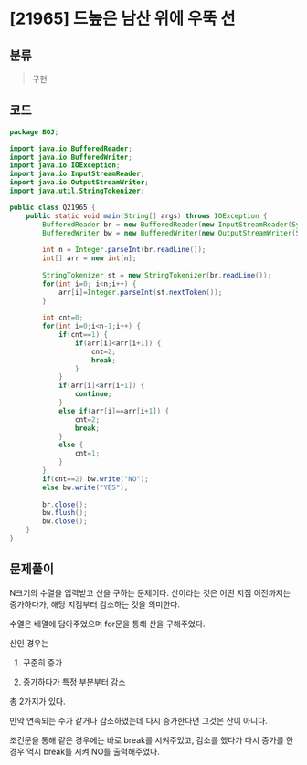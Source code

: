 # [21965] 드높은 남산 위에 우뚝 선

## 분류
> 구현

## 코드
```java
package BOJ;

import java.io.BufferedReader;
import java.io.BufferedWriter;
import java.io.IOException;
import java.io.InputStreamReader;
import java.io.OutputStreamWriter;
import java.util.StringTokenizer;

public class Q21965 {
	public static void main(String[] args) throws IOException {
		BufferedReader br = new BufferedReader(new InputStreamReader(System.in));
		BufferedWriter bw = new BufferedWriter(new OutputStreamWriter(System.out));
		
		int n = Integer.parseInt(br.readLine());
		int[] arr = new int[n];
		
		StringTokenizer st = new StringTokenizer(br.readLine());
		for(int i=0; i<n;i++) {
			arr[i]=Integer.parseInt(st.nextToken());
		}
		
		int cnt=0;
		for(int i=0;i<n-1;i++) {
			if(cnt==1) {
				if(arr[i]<arr[i+1]) {
					cnt=2;
					break;
				}
			}
			if(arr[i]<arr[i+1]) {
				continue;
			}
			else if(arr[i]==arr[i+1]) {
				cnt=2; 
				break;
			}
			else {
				cnt=1;
			}
		}
		if(cnt==2) bw.write("NO");
		else bw.write("YES");
		
		br.close();
		bw.flush();
		bw.close();
	}
}

```

## 문제풀이

N크기의 수열을 입력받고 산을 구하는 문제이다.  산이라는 것은 어떤 지점 이전까지는 증가하다가, 해당 지점부터 감소하는 것을 의미한다.

수열은 배열에 담아주었으며 for문을 통해 산을 구해주었다.

산인 경우는 

1. 꾸준히 증가

2.  증가하다가 특정 부분부터 감소 

   총 2가지가 있다.

   만약 연속되는 수가 같거나 감소하였는데 다시 증가한다면 그것은 산이 아니다.

   조건문을 통해 같은 경우에는 바로 break를 시켜주었고, 감소를 했다가 다시 증가를 한 경우 역시 break를 시켜 NO를 출력해주었다.